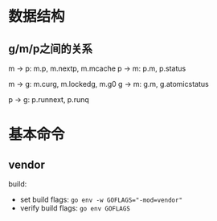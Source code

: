 # 数据结构

## g/m/p之间的关系
m -> p: m.p, m.nextp, m.mcache
p -> m: p.m, p.status

m -> g: m.curg, m.lockedg, m.g0
g -> m: g.m, g.atomicstatus

p -> g: p.runnext, p.runq

# 基本命令

## vendor
build: 
* set build flags: ```go env -w GOFLAGS="-mod=vendor"```
* verify build flags: ```go env GOFLAGS```
